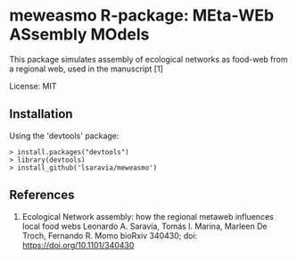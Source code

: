 # meweasmo R-package: MEta-WEb ASsembly MOdels

This package simulates assembly of ecological networks as food-web from a regional web, used in the manuscript [1]



License: MIT


## Installation 

Using the 'devtools' package:

    > install.packages("devtools")
    > library(devtools)
    > install_github('lsaravia/meweasmo')


## References

1. Ecological Network assembly: how the regional metaweb influences local food webs
Leonardo A. Saravia, Tomás I. Marina, Marleen De Troch, Fernando R. Momo
bioRxiv 340430; doi: https://doi.org/10.1101/340430